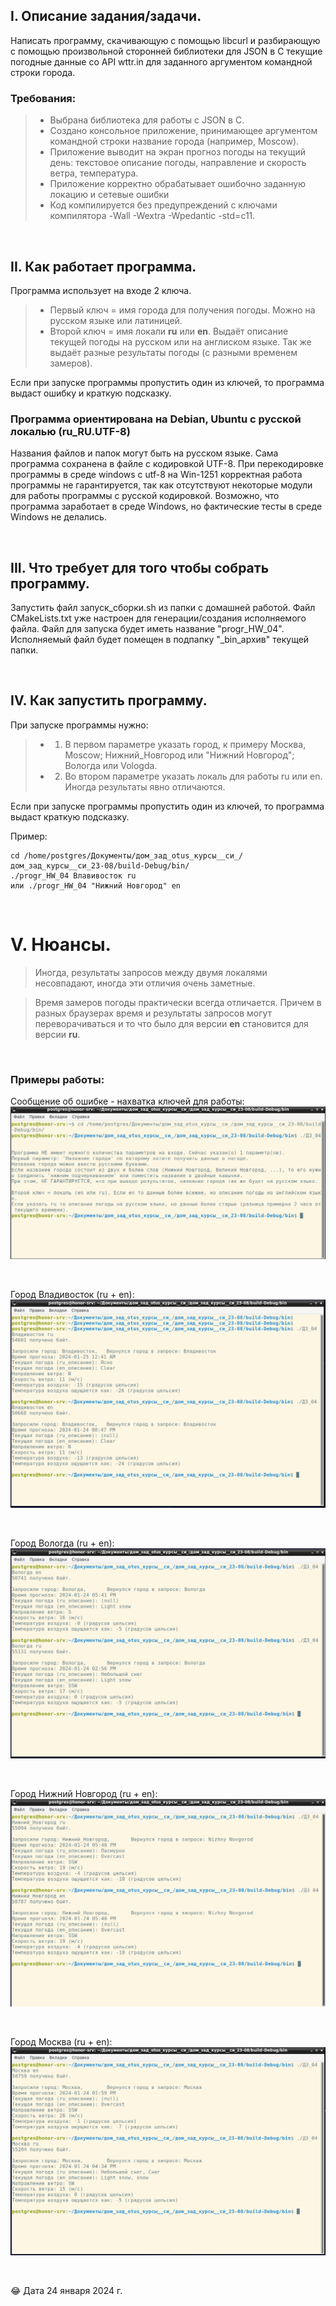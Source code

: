 ## I. Описание задания/задачи.

Написать программу, скачивающую с помощью libcurl и разбирающую с помощью произвольной сторонней
библиотеки для JSON в C текущие погодные данные со API wttr.in для заданного аргументом командной
строки города.

### Требования:
> * Выбрана библиотека для работы с JSON в C.
> * Создано консольное приложение, принимающее аргументом командной строки название города
(например, Moscow).
> * Приложение выводит на экран прогноз погоды на текущий день: текстовое описание погоды,
направление и скорость ветра, температура.
> * Приложение корректно обрабатывает ошибочно заданную локацию и сетевые ошибки
> * Код компилируется без предупреждений с ключами компилятора -Wall -Wextra -Wpedantic -std=c11.

<p> &nbsp; </p> 


## II. Как работает программа.

Программа использует на входе 2 ключа. 
> * Первый ключ = имя города для получения погоды. Можно на русском языке или латиницей. 
> * Второй ключ = имя локали  **ru** или **en**. Выдаёт описание текущей погоды на русском 
или на англиском языке. Так же выдаёт разные результаты погоды (с разными временем замеров).

Если при запуске программы пропустить один из ключей, то программа выдаст ошибку и краткую подсказку.


### Программа ориентирована на Debian, Ubuntu с русской локалью (ru_RU.UTF-8)

Названия файлов и папок могут быть на русском языке. Сама программа сохранена в файле с кодировкой UTF-8. 
При перекодировке программы в среде windows с utf-8 на Win-1251 корректная работа программы не гарантируется, так как  отсутствуют некоторые модули для работы программы с русской кодировкой. Возможно, что программа заработает в среде Windows, но фактические тесты в среде Windows не делались. 

<p> &nbsp; </p> 


## III. Что требует для того чтобы собрать программу.

Запустить файл запуск_сборки.sh из папки с домашней работой. Файл CMakeLists.txt уже настроен для генерации/создания исполняемого файла. 
Файл для запуска будет иметь название "progr_HW_04".
Исполняемый файл будет помещен в подпапку "_bin_архив" текущей папки.

<p> &nbsp; </p> 


## IV. Как запустить программу.

При запуске программы нужно: 
> * 1) В первом параметре указать город, к примеру Москва, Moscow; Нижний_Новгород или "Нижний Новгород"; Вологда или Vologda.
> * 2) Во втором параметре указать локаль для работы ru или en. Иногда результаты явно отличаются.

Если при запуске программы пропустить один из ключей, то программа выдаст краткую подсказку.

Пример: 

```
cd /home/postgres/Документы/дом_зад_otus_курсы__си_/дом_зад_курсы__си_23-08/build-Debug/bin/
./progr_HW_04 Влавивосток ru
или ./progr_HW_04 "Нижний Новгород" en
```

<p> &nbsp; </p> 

# V. Нюансы.

> Иногда, результаты запросов между двумя локалями несовпадают, иногда эти отличия очень заметные.

> Время замеров погоды практически всегда отличается. Причем в разных браузерах время и результаты запросов могут переворачиваться и то что было для версии **en** становится для версии **ru**.

<p> &nbsp; </p> 

### Примеры работы:

Сообщение об ошибке - нахватка ключей для работы:
![Ошибка соединения с сервером](https://github.com/Sartakov-Aleksey/OTUS_2023_C07_HW/blob/main/DZ_04/img/error.png)

<p> &nbsp; </p> 

Город Владивосток (ru + en):
![Попытка получить результаты из текстового поля](https://github.com/Sartakov-Aleksey/OTUS_2023_C07_HW/blob/main/DZ_04/img/Vladivostok.png)

<p> &nbsp; </p> 

Город Вологда (ru + en):
![Попытка получить результаты из текстового поля](https://github.com/Sartakov-Aleksey/OTUS_2023_C07_HW/blob/main/DZ_04/img/Vologda.png)

<p> &nbsp; </p> 

Город Нижний Новгород (ru + en):
![Попытка получить результаты из текстового поля](https://github.com/Sartakov-Aleksey/OTUS_2023_C07_HW/blob/main/DZ_04/img/Nizhnij_Novgorod.png)
<p> &nbsp; </p> 

Город Москва (ru + en):
![Попытка получить результаты из текстового поля](https://github.com/Sartakov-Aleksey/OTUS_2023_C07_HW/blob/main/DZ_04/img/Moscow.png)

<p> &nbsp; </p> 

😂 Дата 24 января 2024 г.

<p> &nbsp; </p> 
